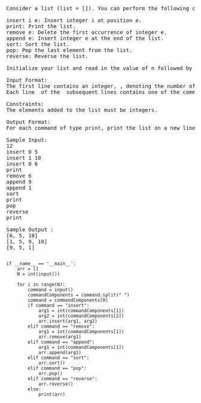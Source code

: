 <pre>
Consider a list (list = []). You can perform the following commands:

insert i e: Insert integer i at position e.
print: Print the list.
remove e: Delete the first occurrence of integer e.
append e: Insert integer e at the end of the list.
sort: Sort the list.
pop: Pop the last element from the list.
reverse: Reverse the list.

Initialize your list and read in the value of n followed by n lines of commands where each command will be of the 7 types listed above. Iterate through each command in order and perform the corresponding operation on your list.

Input Format:
The first line contains an integer, , denoting the number of commands.
Each line  of the  subsequent lines contains one of the commands described above.

Constraints:
The elements added to the list must be integers.

Output Format:
For each command of type print, print the list on a new line.

Sample Input:
12
insert 0 5
insert 1 10
insert 0 6
print
remove 6
append 9
append 1
sort
print
pop
reverse
print

Sample Output :
[6, 5, 10]
[1, 5, 9, 10]
[9, 5, 1]
</pre>

<pre><code>
if __name__ == '__main__':
    arr = []
    N = int(input())

    for i in range(N):
        command = input()
        commandComponents = command.split(" ")
        command = commandComponents[0]
        if command == "insert":
            arg1 = int(commandComponents[1])
            arg2 = int(commandComponents[2])
            arr.insert(arg1, arg2)
        elif command == "remove":
            arg1 = int(commandComponents[1])
            arr.remove(arg1)
        elif command == "append":
            arg1 = int(commandComponents[1])
            arr.append(arg1)
        elif command == "sort":
            arr.sort()
        elif command == "pop":
            arr.pop()
        elif command == "reverse":
            arr.reverse()
        else:
            print(arr)
</code></pre>
